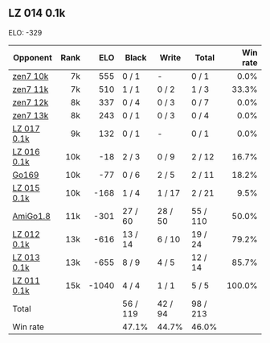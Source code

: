## LZ 014 0.1k ##

ELO: -329

Opponent | Rank | ELO | Black | Write | Total | Win rate
---------|-----:|----:|-------|-------|-------|-------:
[zen7 10k](zen7%2010k.md) | 7k | 555 | 0 / 1 | - | 0 / 1 | 0.0%
[zen7 11k](zen7%2011k.md) | 7k | 510 | 1 / 1 | 0 / 2 | 1 / 3 | 33.3%
[zen7 12k](zen7%2012k.md) | 8k | 337 | 0 / 4 | 0 / 3 | 0 / 7 | 0.0%
[zen7 13k](zen7%2013k.md) | 8k | 243 | 0 / 1 | 0 / 3 | 0 / 4 | 0.0%
[LZ 017 0.1k](LZ%20017%200.1k.md) | 9k | 132 | 0 / 1 | - | 0 / 1 | 0.0%
[LZ 016 0.1k](LZ%20016%200.1k.md) | 10k | -18 | 2 / 3 | 0 / 9 | 2 / 12 | 16.7%
[Go169](Go169.md) | 10k | -77 | 0 / 6 | 2 / 5 | 2 / 11 | 18.2%
[LZ 015 0.1k](LZ%20015%200.1k.md) | 10k | -168 | 1 / 4 | 1 / 17 | 2 / 21 | 9.5%
[AmiGo1.8](AmiGo1.8.md) | 11k | -301 | 27 / 60 | 28 / 50 | 55 / 110 | 50.0%
[LZ 012 0.1k](LZ%20012%200.1k.md) | 13k | -616 | 13 / 14 | 6 / 10 | 19 / 24 | 79.2%
[LZ 013 0.1k](LZ%20013%200.1k.md) | 13k | -655 | 8 / 9 | 4 / 5 | 12 / 14 | 85.7%
[LZ 011 0.1k](LZ%20011%200.1k.md) | 15k | -1040 | 4 / 4 | 1 / 1 | 5 / 5 | 100.0%
Total | | | 56 / 119 | 42 / 94 | 98 / 213 | 
Win rate| | | 47.1% | 44.7% | 46.0% | 
